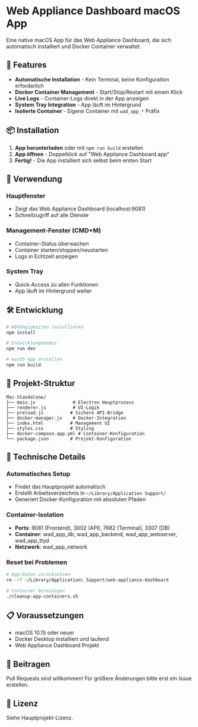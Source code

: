 # Web Appliance Dashboard macOS App

Eine native macOS App für das Web Appliance Dashboard, die sich automatisch installiert und Docker Container verwaltet.

## 🚀 Features

- **Automatische Installation** - Kein Terminal, keine Konfiguration erforderlich
- **Docker Container Management** - Start/Stop/Restart mit einem Klick
- **Live Logs** - Container-Logs direkt in der App anzeigen
- **System Tray Integration** - App läuft im Hintergrund
- **Isolierte Container** - Eigene Container mit `wad_app_*` Präfix

## 📦 Installation

1. **App herunterladen** oder mit `npm run build` erstellen
2. **App öffnen** - Doppelklick auf "Web Appliance Dashboard.app"
3. **Fertig!** - Die App installiert sich selbst beim ersten Start

## 🎯 Verwendung

### Hauptfenster
- Zeigt das Web Appliance Dashboard (localhost:9081)
- Schnellzugriff auf alle Dienste

### Management-Fenster (CMD+M)
- Container-Status überwachen
- Container starten/stoppen/neustarten
- Logs in Echtzeit anzeigen

### System Tray
- Quick-Access zu allen Funktionen
- App läuft im Hintergrund weiter

## 🛠️ Entwicklung

```bash
# Abhängigkeiten installieren
npm install

# Entwicklungsmodus
npm run dev

# macOS App erstellen
npm run build
```

## 📁 Projekt-Struktur

```
Mac-Standalone/
├── main.js              # Electron Hauptprozess
├── renderer.js          # UI-Logik
├── preload.js          # Sichere API-Bridge
├── docker-manager.js    # Docker-Integration
├── index.html          # Management UI
├── styles.css          # Styling
├── docker-compose.app.yml # Container-Konfiguration
└── package.json        # Projekt-Konfiguration
```

## 🔧 Technische Details

### Automatisches Setup
- Findet das Hauptprojekt automatisch
- Erstellt Arbeitsverzeichnis in `~/Library/Application Support/`
- Generiert Docker-Konfiguration mit absoluten Pfaden

### Container-Isolation
- **Ports**: 9081 (Frontend), 3002 (API), 7682 (Terminal), 3307 (DB)
- **Container**: wad_app_db, wad_app_backend, wad_app_webserver, wad_app_ttyd
- **Netzwerk**: wad_app_network

### Reset bei Problemen
```bash
# App-Daten zurücksetzen
rm -rf ~/Library/Application\ Support/web-appliance-dashboard

# Container bereinigen
./cleanup-app-containers.sh
```

## 📋 Voraussetzungen

- macOS 10.15 oder neuer
- Docker Desktop installiert und laufend
- Web Appliance Dashboard Projekt

## 🤝 Beitragen

Pull Requests sind willkommen! Für größere Änderungen bitte erst ein Issue erstellen.

## 📄 Lizenz

Siehe Hauptprojekt-Lizenz.